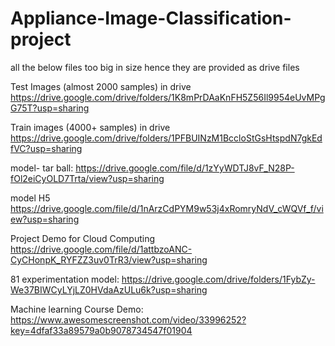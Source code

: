 # Appliance-Image-Classification-project

all the below files too big in size hence they are provided as drive files

Test Images (almost 2000 samples) in drive 
https://drive.google.com/drive/folders/1K8mPrDAaKnFH5Z56Il9954eUvMPgG75T?usp=sharing

Train images (4000+ samples) in drive
https://drive.google.com/drive/folders/1PFBUINzM1BccloStGsHtspdN7gkEdfVC?usp=sharing

model- tar ball: 
https://drive.google.com/file/d/1zYyWDTJ8vF_N28P-fOl2eiCyOLD7Trta/view?usp=sharing

model H5
https://drive.google.com/file/d/1nArzCdPYM9w53j4xRomryNdV_cWQVf_f/view?usp=sharing

Project Demo for Cloud Computing
https://drive.google.com/file/d/1attbzoANC-CyCHonpK_RYFZZ3uv0TrR3/view?usp=sharing

81 experimentation model:
https://drive.google.com/drive/folders/1FybZy-We37BIWCyLYjLZ0HVdaAzULu6k?usp=sharing

Machine learning Course Demo:
https://www.awesomescreenshot.com/video/33996252?key=4dfaf33a89579a0b9078734547f01904
